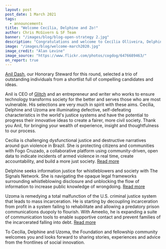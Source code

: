 ```yaml
---
layout: post
post_date: 1 March 2021
tags:
  - announcements
title: "Welcome Cecília, Delphine and Zo!"
author: Chris McGivern & SF Team
banner: "/images/blog/blog-open-strategy 2.jpg"
description: "Congratulations and welcome to Cecília Olliveira, Delphine Halgand-Mishra and Uzoma Orchingwa, the new Shuttleworth Fellows for our March 2021 intake."
image: "/images/blog/welcome-march2020.jpg"
image_credit: "Alan Levine"
image_source: "https://www.flickr.com/photos/cogdog/6476689463/"
on_report: true
---
```


[Anil Dash](https://anildash.com/), our Honorary Steward for this round, selected a trio of outstanding individuals from a shortlist full of compelling candidates and ideas. 

Anil is CEO of [Glitch](https://glitch.com/) and an entrepreneur and writer who works to ensure technology transforms society for the better and serves those who are most vulnerable. His selections are very much in spirit with these aims. Cecília, Delphine and Uzoma are illuminating defective, self-defeating characteristics in the world's justice systems and have the potential to progress their innovative ideas to create a fairer, more civil society. Thank you Anil, for bringing your wealth of experience, insight and thoughtfulness to our process. 

Cecilia is challenging dysfunctional justice and destructive narratives around gun violence in Brazil. She is protecting citizens and communities with Fogo Cruzado, a collaborative platform using community-driven, open data to indicate incidents of armed violence in real time, create accountability, and build a more just society. [Read more](/thinking/2021/02/28/thinking-welcome-cecilia/)

Delphine seeks information justice for whistleblowers and society with The Signals Network. She is navigating the opaque legal frameworks surrounding whistleblowing disclosure and unblocking the flow of information to increase public knowledge of wrongdoing. [Read more](/thinking/2021/02/28/thinking-welcome-delphine/) 

Uzoma is remedying a total malfunction of the U.S. criminal justice system that leads to mass incarceration. He is starting by decoupling incarceration from profit in a system failing to rehabilitate and allowing a predatory prison communications duopoly to flourish. With Ameelio, he is expanding a suite of communication tools to enable supportive contact and prevent families of the incarcerated falling into debt. [Read more](/thinking/2021/02/28/thinking-welcome-zo/)

To Cecília, Delphine and Uzoma, the Foundation and fellowship community welcomes you and looks forward to sharing stories, experiences and advice from the frontlines of social innovation.
